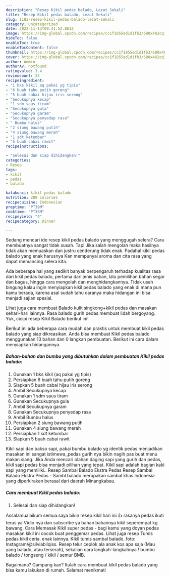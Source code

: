 ```yaml
---
description: "Resep Kikil pedas balado, Lezat Sekali"
title: "Resep Kikil pedas balado, Lezat Sekali"
slug: 1183-resep-kikil-pedas-balado-lezat-sekali
category: Uncategorized
date: 2022-11-13T09:41:52.861Z
image: https://img-global.cpcdn.com/recipes/cc1f1855ed1d1fb3/680x482cq70/kikil-pedas-balado-foto-resep-utama.jpg
hideToc: false
enableToc: true
enableTocContent: false
thumbnail: https://img-global.cpcdn.com/recipes/cc1f1855ed1d1fb3/680x482cq70/kikil-pedas-balado-foto-resep-utama.jpg
cover: https://img-global.cpcdn.com/recipes/cc1f1855ed1d1fb3/680x482cq70/kikil-pedas-balado-foto-resep-utama.jpg
author: Admin
authorAv: notfound
ratingvalue: 3.4
reviewcount: 25
recipeingredient:
- "1 bks kikil aq pakai yg tipis"
- "6 buah tahu putih goreng"
- "5 buah cabai hijau iris serong"
- "Secukupnya kecap"
- "1 sdm saus tiram"
- "Secukupnya gula"
- "Secukupnya garam"
- "Secukupnya penyedap rasa"
- " Bumbu halus"
- "2 siung bawang putih"
- "4 siung bawang merah"
- "1 sdt ketumbar"
- "5 buah cabai rawit"
recipeinstructions:

- "Selesai dan siap dihidangkan!"
categories:
- Resep
tags:
- kikil
- pedas
- balado

katakunci: kikil pedas balado 
nutrition: 289 calories
recipecuisine: Indonesian
preptime: "PT39M"
cooktime: "PT35M"
recipeyield: "4"
recipecategory: Dinner

---
```



Sedang mencari ide resep kikil pedas balado yang menggugah selera? Cara membuatnya sangat tidak susah. Tapi Jika salah mengolah maka hasilnya tidak akan memuaskan dan justru cenderung tidak enak. Padahal kikil pedas balado yang enak harusnya Kan mempunyai aroma dan cita rasa yang dapat memancing selera kita.


Ada beberapa hal yang sedikit banyak berpengaruh terhadap kualitas rasa dari kikil pedas balado, pertama dari jenis bahan, lalu pemilihan bahan segar dan bagus, hingga cara mengolah dan menghidangkannya. Tidak usah bingung kalau ingin menyiapkan kikil pedas balado yang enak di mana pun kamu berada, karena asal sudah tahu caranya maka hidangan ini bisa menjadi sajian spesial.

Lihat juga cara membuat Balado kulit singkong+kikil pedas dan masakan sehari-hari lainnya. Rasa balado gurih pedas membuat lidah bergoyang. Yuk, cicipi resep Kikil Balado berikut ini!


Berikut ini ada beberapa cara mudah dan praktis untuk membuat kikil pedas balado yang siap dikreasikan. Anda bisa membuat Kikil pedas balado menggunakan 13 bahan dan 0 langkah pembuatan. Berikut ini cara dalam menyiapkan hidangannya.

<!--inarticleads1-->

##### Bahan-bahan dan bumbu yang dibutuhkan dalam pembuatan Kikil pedas balado:

1. Gunakan 1 bks kikil (aq pakai yg tipis)
1. Persiapkan 6 buah tahu putih goreng
1. Siapkan 5 buah cabai hijau iris serong
1. Ambil Secukupnya kecap
1. Gunakan 1 sdm saus tiram
1. Gunakan Secukupnya gula
1. Ambil Secukupnya garam
1. Gunakan Secukupnya penyedap rasa
1. Ambil  Bumbu halus
1. Persiapkan 2 siung bawang putih
1. Gunakan 4 siung bawang merah
1. Persiapkan 1 sdt ketumbar
1. Siapkan 5 buah cabai rawit


Kikil sapi dan bakso sapi, pakai bumbu balado yg identik pedas menjadikan masakan ini sangat istimewa,,pedas gurih nya bikin nagih pas buat menu makan siang. Jika Anda mencari olahan daging sapi yang gurih dan pedas, kikil sapi pedas bisa menjadi pilihan yang tepat. Kikil sapi adalah bagian kaki sapi yang memiliki.. Resep Sambal Balado Ekstra Pedas Resep Sambal Balado Ekstra Pedas - Sambl balado merupakan sambal khas Indonesia yang diperkirakan berasal dari daerah Minangkabau. 

<!--inarticleads2-->

##### Cara membuat Kikil pedas balado:


1. Selesai dan siap dihidangkan!

Assalamualaikum semua.saya bikin resep kikil hari ini 👍 rasanya pedas ikuti terus ya Vidio nya dan subscribe ya bahan bahannya kikil seperempat kg bawang. Cara Memasak Kikil super pedas - bagi kamu yang doyan pedas masakan kikil ini cocok buat penggemar pedas. Lihat juga resep Tumis pedas kikil ceria. enak lainnya. Kikil tumis sambal balado. foto: Instagram/@silviabilqiss. Resep telur ceplok ala anak kos apa saja (Mau yang balado, atau terserah), sekalian cara langkah-langkahnya ! bumbu balado / tongseng / kikil / semur BMB. 

Bagaimana? Gampang kan? Itulah cara membuat kikil pedas balado yang bisa kamu lakukan di rumah. Selamat menikmati
